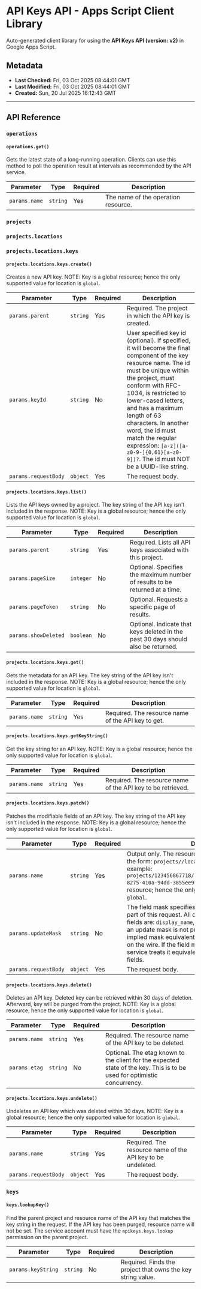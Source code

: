 # API Keys API - Apps Script Client Library

Auto-generated client library for using the **API Keys API (version: v2)** in Google Apps Script.

## Metadata

- **Last Checked:** Fri, 03 Oct 2025 08:44:01 GMT
- **Last Modified:** Fri, 03 Oct 2025 08:44:01 GMT
- **Created:** Sun, 20 Jul 2025 16:12:43 GMT



---

## API Reference

### `operations`

#### `operations.get()`

Gets the latest state of a long-running operation. Clients can use this method to poll the operation result at intervals as recommended by the API service.

| Parameter | Type | Required | Description |
|---|---|---|---|
| `params.name` | `string` | Yes | The name of the operation resource. |

### `projects`

### `projects.locations`

### `projects.locations.keys`

#### `projects.locations.keys.create()`

Creates a new API key. NOTE: Key is a global resource; hence the only supported value for location is `global`.

| Parameter | Type | Required | Description |
|---|---|---|---|
| `params.parent` | `string` | Yes | Required. The project in which the API key is created. |
| `params.keyId` | `string` | No | User specified key id (optional). If specified, it will become the final component of the key resource name. The id must be unique within the project, must conform with RFC-1034, is restricted to lower-cased letters, and has a maximum length of 63 characters. In another word, the id must match the regular expression: `[a-z]([a-z0-9-]{0,61}[a-z0-9])?`. The id must NOT be a UUID-like string. |
| `params.requestBody` | `object` | Yes | The request body. |

#### `projects.locations.keys.list()`

Lists the API keys owned by a project. The key string of the API key isn't included in the response. NOTE: Key is a global resource; hence the only supported value for location is `global`.

| Parameter | Type | Required | Description |
|---|---|---|---|
| `params.parent` | `string` | Yes | Required. Lists all API keys associated with this project. |
| `params.pageSize` | `integer` | No | Optional. Specifies the maximum number of results to be returned at a time. |
| `params.pageToken` | `string` | No | Optional. Requests a specific page of results. |
| `params.showDeleted` | `boolean` | No | Optional. Indicate that keys deleted in the past 30 days should also be returned. |

#### `projects.locations.keys.get()`

Gets the metadata for an API key. The key string of the API key isn't included in the response. NOTE: Key is a global resource; hence the only supported value for location is `global`.

| Parameter | Type | Required | Description |
|---|---|---|---|
| `params.name` | `string` | Yes | Required. The resource name of the API key to get. |

#### `projects.locations.keys.getKeyString()`

Get the key string for an API key. NOTE: Key is a global resource; hence the only supported value for location is `global`.

| Parameter | Type | Required | Description |
|---|---|---|---|
| `params.name` | `string` | Yes | Required. The resource name of the API key to be retrieved. |

#### `projects.locations.keys.patch()`

Patches the modifiable fields of an API key. The key string of the API key isn't included in the response. NOTE: Key is a global resource; hence the only supported value for location is `global`.

| Parameter | Type | Required | Description |
|---|---|---|---|
| `params.name` | `string` | Yes | Output only. The resource name of the key. The `name` has the form: `projects//locations/global/keys/`. For example: `projects/123456867718/locations/global/keys/b7ff1f9f-8275-410a-94dd-3855ee9b5dd2` NOTE: Key is a global resource; hence the only supported value for location is `global`. |
| `params.updateMask` | `string` | No | The field mask specifies which fields to be updated as part of this request. All other fields are ignored. Mutable fields are: `display_name`, `restrictions`, and `annotations`. If an update mask is not provided, the service treats it as an implied mask equivalent to all allowed fields that are set on the wire. If the field mask has a special value "*", the service treats it equivalent to replace all allowed mutable fields. |
| `params.requestBody` | `object` | Yes | The request body. |

#### `projects.locations.keys.delete()`

Deletes an API key. Deleted key can be retrieved within 30 days of deletion. Afterward, key will be purged from the project. NOTE: Key is a global resource; hence the only supported value for location is `global`.

| Parameter | Type | Required | Description |
|---|---|---|---|
| `params.name` | `string` | Yes | Required. The resource name of the API key to be deleted. |
| `params.etag` | `string` | No | Optional. The etag known to the client for the expected state of the key. This is to be used for optimistic concurrency. |

#### `projects.locations.keys.undelete()`

Undeletes an API key which was deleted within 30 days. NOTE: Key is a global resource; hence the only supported value for location is `global`.

| Parameter | Type | Required | Description |
|---|---|---|---|
| `params.name` | `string` | Yes | Required. The resource name of the API key to be undeleted. |
| `params.requestBody` | `object` | Yes | The request body. |

### `keys`

#### `keys.lookupKey()`

Find the parent project and resource name of the API key that matches the key string in the request. If the API key has been purged, resource name will not be set. The service account must have the `apikeys.keys.lookup` permission on the parent project.

| Parameter | Type | Required | Description |
|---|---|---|---|
| `params.keyString` | `string` | No | Required. Finds the project that owns the key string value. |